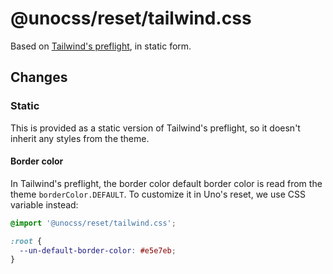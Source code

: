 # @unocss/reset/tailwind.css

Based on [Tailwind's preflight](https://tailwindcss.com/docs/preflight), in static form.

## Changes

### Static

This is provided as a static version of Tailwind's preflight, so it doesn't inherit any styles from the theme.

#### Border color

In Tailwind's preflight, the border color default border color is read from the theme `borderColor.DEFAULT`. To customize it in Uno's reset, we use CSS variable instead:

```css
@import '@unocss/reset/tailwind.css';

:root {
  --un-default-border-color: #e5e7eb;
}
```
